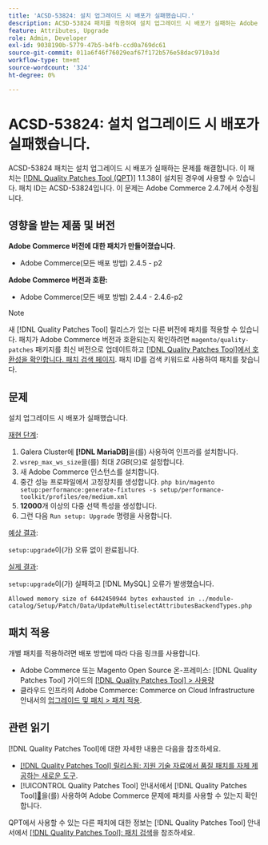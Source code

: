 ```yaml
---
title: 'ACSD-53824: 설치 업그레이드 시 배포가 실패했습니다.'
description: ACSD-53824 패치를 적용하여 설치 업그레이드 시 배포가 실패하는 Adobe Commerce 문제를 해결합니다
feature: Attributes, Upgrade
role: Admin, Developer
exl-id: 9038190b-5779-47b5-b4fb-ccd0a769dc61
source-git-commit: 011a6f46f76029eaf67f172b576e58dac9710a3d
workflow-type: tm+mt
source-wordcount: '324'
ht-degree: 0%

---
```


# ACSD-53824: 설치 업그레이드 시 배포가 실패했습니다.

ACSD-53824 패치는 설치 업그레이드 시 배포가 실패하는 문제를 해결합니다. 이 패치는 [[!DNL Quality Patches Tool (QPT)]](https://experienceleague.adobe.com/en/docs/commerce-operations/tools/quality-patches-tool/quality-patches-tool-to-self-serve-quality-patches) 1.1.38이 설치된 경우에 사용할 수 있습니다. 패치 ID는 ACSD-53824입니다. 이 문제는 Adobe Commerce 2.4.7에서 수정됩니다.

## 영향을 받는 제품 및 버전

**Adobe Commerce 버전에 대한 패치가 만들어졌습니다.**

* Adobe Commerce(모든 배포 방법) 2.4.5 - p2

**Adobe Commerce 버전과 호환:**

* Adobe Commerce(모든 배포 방법) 2.4.4 - 2.4.6-p2

>[!NOTE]
>
>새 [!DNL Quality Patches Tool] 릴리스가 있는 다른 버전에 패치를 적용할 수 있습니다. 패치가 Adobe Commerce 버전과 호환되는지 확인하려면 `magento/quality-patches` 패키지를 최신 버전으로 업데이트하고 [[!DNL Quality Patches Tool]에서 호환성을 확인합니다. 패치 검색 페이지](https://experienceleague.adobe.com/tools/commerce-quality-patches/index.html). 패치 ID를 검색 키워드로 사용하여 패치를 찾습니다.

## 문제

설치 업그레이드 시 배포가 실패했습니다.

<u>재현 단계</u>:

1. Galera Cluster에 **[!DNL MariaDB]**&#x200B;을(를) 사용하여 인프라를 설치합니다.
1. `wsrep_max_ws_size`을(를) 최대 *2GB*(으)로 설정합니다.
1. 새 Adobe Commerce 인스턴스를 설치합니다.
1. 중간 성능 프로파일에서 고정장치를 생성합니다.
   `php bin/magento setup:performance:generate-fixtures -s setup/performance-toolkit/profiles/ee/medium.xml`
1. **12000**&#x200B;개 이상의 다중 선택 특성을 생성합니다.
1. 그런 다음 `Run setup: Upgrade` 명령을 사용합니다.

<u>예상 결과</u>:

`setup:upgrade`이(가) 오류 없이 완료됩니다.

<u>실제 결과</u>:

`setup:upgrade`이(가) 실패하고 [!DNL MySQL] 오류가 발생했습니다.

`Allowed memory size of 6442450944 bytes exhausted in ../module-catalog/Setup/Patch/Data/UpdateMultiselectAttributesBackendTypes.php`

## 패치 적용

개별 패치를 적용하려면 배포 방법에 따라 다음 링크를 사용합니다.

* Adobe Commerce 또는 Magento Open Source 온-프레미스: [!DNL Quality Patches Tool] 가이드의 [[!DNL Quality Patches Tool] > 사용량](/help/tools/quality-patches-tool/usage.md)
* 클라우드 인프라의 Adobe Commerce: Commerce on Cloud Infrastructure 안내서의 [업그레이드 및 패치 > 패치 적용](https://experienceleague.adobe.com/docs/commerce-cloud-service/user-guide/develop/upgrade/apply-patches.html).

## 관련 읽기

[!DNL Quality Patches Tool]에 대한 자세한 내용은 다음을 참조하세요.

* [[!DNL Quality Patches Tool] 릴리스됨: 지원 기술 자료에서 품질 패치를 자체 제공하는 새로운 도구](https://experienceleague.adobe.com/en/docs/commerce-operations/tools/quality-patches-tool/quality-patches-tool-to-self-serve-quality-patches).
* [!UICONTROL Quality Patches Tool] 안내서에서  [!DNL Quality Patches Tool][&#128279;](/help/tools/quality-patches-tool/patches-available-in-qpt/check-patch-for-magento-issue-with-magento-quality-patches.md)을(를) 사용하여 Adobe Commerce 문제에 패치를 사용할 수 있는지 확인합니다.


QPT에서 사용할 수 있는 다른 패치에 대한 정보는 [!DNL Quality Patches Tool] 안내서에서 [[!DNL Quality Patches Tool]: 패치 검색](https://experienceleague.adobe.com/tools/commerce-quality-patches/index.html)을 참조하세요.
